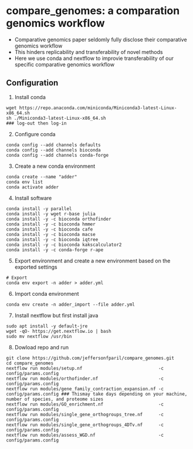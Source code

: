 # compare_genomes: a comparation genomics workflow


- Comparative genomics paper seldomly fully disclose their comparative genomics workflow
- This hinders replicability and transferability of novel methods
- Here we use conda and nextflow to improvie transferability of our specific comparative genomics workflow

## Configuration
1. Install conda
```shell
wget https://repo.anaconda.com/miniconda/Miniconda3-latest-Linux-x86_64.sh
sh ./Miniconda3-latest-Linux-x86_64.sh
### log-out then log-in
```
2. Configure conda
```shell
conda config --add channels defaults
conda config --add channels bioconda
conda config --add channels conda-forge
```

3. Create a new conda environment
```shell
conda create --name "adder"
conda env list
conda activate adder
```

4. Install software
```shell
conda install -y parallel
conda install -y wget r-base julia
conda install -y -c bioconda orthofinder
conda install -y -c bioconda hmmer
conda install -y -c bioconda cafe
conda install -y -c bioconda macse
conda install -y -c bioconda iqtree
conda install -y -c bioconda kakscalculator2
conda install -y -c conda-forge r-ape
```

5. Export environment and create a new environment based on the exported settings
```shell
# Export
conda env export -n adder > adder.yml
```

6. Import conda environment
```shell
conda env create -n adder_import --file adder.yml
```

7. Install nextflow but first install java
```shell
sudo apt install -y default-jre
wget -qO- https://get.nextflow.io | bash
sudo mv nextflow /usr/bin
```

8. Dowload repo and run
```shell
git clone https://github.com/jeffersonfparil/compare_genomes.git
cd compare_genomes
nextflow run modules/setup.nf                             -c config/params.config
nextflow run modules/orthofinder.nf                       -c config/params.config
nextflow run modules/gene_family_contraction_expansion.nf -c config/params.config ### Thismay take days depending on your machine, number of species, and proteome sizes
nextflow run modules/GO_enrichment.nf                     -c config/params.config
nextflow run modules/single_gene_orthogroups_tree.nf      -c config/params.config
nextflow run modules/single_gene_orthogroups_4DTv.nf      -c config/params.config
nextflow run modules/assess_WGD.nf                        -c config/params.config
```

